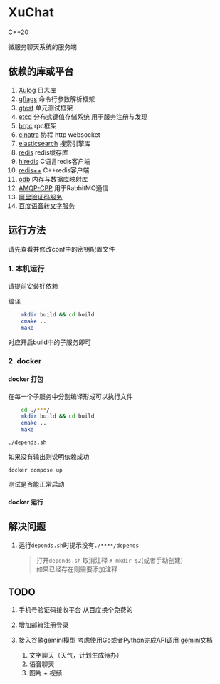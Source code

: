 # XuChat

C++20

微服务聊天系统的服务端

## 依赖的库或平台

1. [Xulog](https://github.com/Ye-Yu-Mo/LogSystem) 日志库
2. [gflags](https://github.com/gflags/gflags) 命令行参数解析框架
3. [gtest](https://github.com/google/gtest-parallel) 单元测试框架
4. [etcd](https://github.com/etcd-cpp-apiv3/etcd-cpp-apiv3) 分布式键值存储系统 用于服务注册与发现
5. [brpc](https://github.com/apache/brpc) rpc框架
6. [cinatra](https://github.com/qicosmos/cinatra?tab=readme-ov-file) 协程 http websocket
7. [elasticsearch](https://github.com/elastic/elasticsearch) 搜索引擎库
8. [redis](https://github.com/redis/redis) redis缓存库
9. [hiredis](https://github.com/redis/hiredis) C语言redis客户端
10. [redis++](https://github.com/sewenew/redis-plus-plus) C++redis客户端 
11. [odb](https://codesynthesis.com/products/odb/doc/install-build2.xhtml#linux) 内存与数据库映射库
12. [AMQP-CPP](https://github.com/CopernicaMarketingSoftware/AMQP-CPP) 用于RabbitMQ通信
13. [阿里验证码服务](https://github.com/aliyun/aliyun-openapi-cpp-sdk.git)
14. [百度语音转文字服务](https://ai.baidu.com/sdk#asr)

## 运行方法

请先查看并修改conf中的密钥配置文件 

### 1. 本机运行

请提前安装好依赖

编译
```bash
    mkdir build && cd build
    cmake ..
    make
```
对应开启build中的子服务即可

### 2. docker

#### docker 打包

在每一个子服务中分别编译形成可以执行文件

```bash
    cd ./***/
    mkdir build && cd build
    cmake ..
    make
```

```shell
./depends.sh
```
如果没有输出则说明依赖成功

```shell
docker compose up
```
测试是否能正常启动

#### docker 运行


## 解决问题

1. 运行`depends.sh`时提示没有`./****/depends`
    > 打开`depends.sh` 取消注释 `# mkdir $2`(或者手动创建)<br>
    > 如果已经存在则需要添加注释

## TODO

1. 手机号验证码接收平台 从百度换个免费的
2. 增加邮箱注册登录
3. 接入谷歌gemini模型 考虑使用Go或者Python完成API调用 [gemini文档](https://ai.google.dev/gemini-api/docs/structured-output?hl=zh-cn&lang=python)
    
    1. 文字聊天（天气，计划生成待办）
    2. 语音聊天
    3. 图片 + 视频
